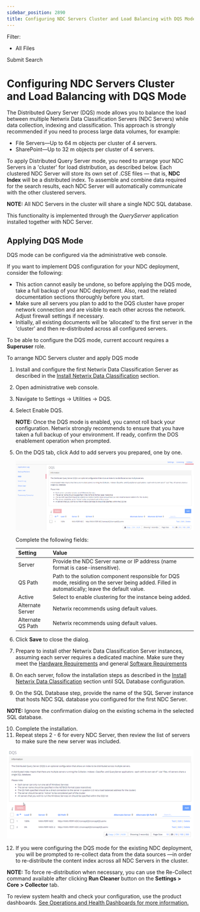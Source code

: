 ```yaml
---
sidebar_position: 2890
title: Configuring NDC Servers Cluster and Load Balancing with DQS Mode
---
```


Filter: 

* All Files

Submit Search

# Configuring NDC Servers Cluster and Load Balancing with DQS Mode

The Distributed Query Server (DQS) mode allows you to balance the load between multiple Netwrix Data Classification Servers (NDC Servers) while data collection, indexing and classification. This approach is strongly recommended if you need to process large data volumes, for example:

* File Servers—Up to 64 m objects per cluster of 4 servers.
* SharePoint—Up to 32 m objects per cluster of 4 servers.

To apply Distributed Query Server mode, you need to arrange your NDC Servers in a 'cluster' for load distribution, as described below. Each clustered NDC Server will store its own set of .CSE files — that is, **NDC Index** will be a distributed index. To assemble and combine data required for the search results, each NDC Server will automatically communicate with the other clustered servers.

**NOTE:** All NDC Servers in the cluster will share a single NDC SQL database.

This functionality is implemented through the *QueryServer* application installed together with NDC Server.

## Applying DQS Mode

DQS mode can be configured via the administrative web console.

If you want to implement DQS configuration for your NDC deployment, consider the following:

* This action cannot easily be undone, so before applying the DQS mode, take a full backup of your NDC deployment. Also, read the related documentation sections thoroughly before you start.
* Make sure all servers you plan to add to the DQS cluster have proper network connection and are visible to each other across the network. Adjust firewall settings if necessary.
* Initially, all existing documents will be ‘allocated’ to the first server in the 'cluster' and then re-distributed across all configured servers.

To be able to configure the DQS mode, current account requires a **Superuser** role.

To arrange NDC Servers cluster and apply DQS mode

1. Install and configure the first Netwrix Data Classification Server as described in the [Install Netwrix Data Classification](../Install/Overview) section.
2. Open administrative web console.
3. Navigate to Settings → Utilities → DQS.
4. Select Enable DQS.

   **NOTE:** Once the DQS mode is enabled, you cannot roll back your configuration. Netwrix strongly recommends to ensure that you have taken a full backup of your environment. If ready, confirm the DOS enablement operation when prompted.
5. On the DQS tab, click Add to add servers you prepared, one by one.

   [![](../../../../../static/images/DataClassification_5.7/Content/Resources/Images/DQS_Mode_Page_thumb_0_0.png)](../../Resources/Images/DQS_Mode_Page.png)

   Complete the following fields:

   | Setting | Value |
   | --- | --- |
   | Server | Provide the NDC Server name or IP address (name format is case-insensitive). |
   | QS Path | Path to the solution component responsible for DQS mode, residing on the server being added.  Filled in automatically; leave the default value. |
   | Active | Select to enable clustering for the instance being added. |
   | Alternate Server | Netwrix recommends using default values. |
   | Alternate QS Path | Netwrix recommends using default values. |
6. Click **Save** to close the dialog.
7. Prepare to install other Netwrix Data Classification Server instances, assuming each server requires a dedicated machine.
   Make sure they meet the [Hardware Requirements](HardwareRequirements) and general [Software Requirements](SoftwareRequirements)
8. On each server, follow the installation steps as described in the [Install Netwrix Data Classification](../Install/Overview) section until SQL Database configuration.
9. On the SQL Database step, provide the name of the SQL Server instance that hosts NDC SQL database you configured for the first NDC Server.

**NOTE:** Ignore the confirmation dialog on the existing schema in the selected SQL database.

10. Complete the installation.
11. Repeat steps 2 - 6 for every NDC Server, then review the list of servers to make sure the new server was included.

[![](../../../../../static/images/DataClassification_5.7/Content/Resources/Images/DQS_Servers_List_thumb_0_0.png)](../../Resources/Images/DQS_Servers_List.png)

12. If you were configuring the DQS mode for the existing NDC deployment, you will be prompted to re-collect data from the data sources —in order to re-distribute the content index across all NDC Servers in the cluster.

**NOTE:** To force re-distribution when necessary, you can use the Re-Collect command available after clicking **Run Cleaner** button on the **Settings > Core > Collector** tab.

To review system health and check your configuration, use the product dashboards. [See Operations and Health Dashboards for more information.](../Admin/Reporting/Dashboards)